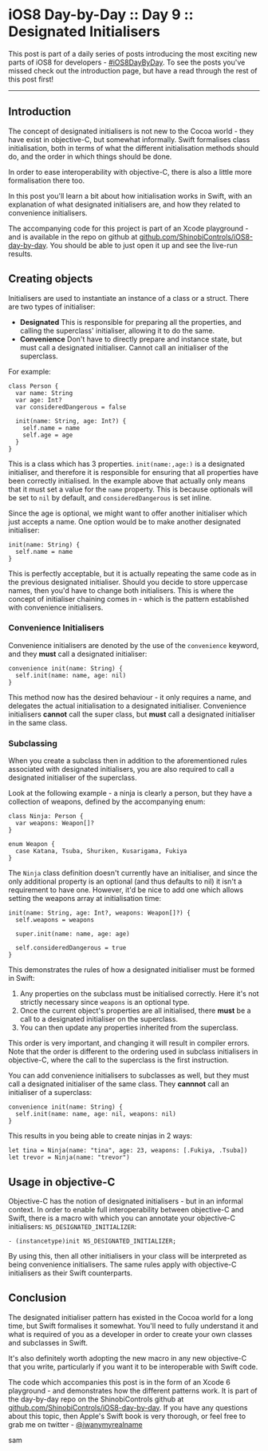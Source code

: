 # iOS8 Day-by-Day :: Day 9 :: Designated Initialisers

This post is part of a daily series of posts introducing the most exciting new
parts of iOS8 for developers - [#iOS8DayByDay](https://twitter.com/search?q=%23iOS8DayByDay).
To see the posts you've missed check out the introduction page,
but have a read through the rest of this post first!

---

## Introduction

The concept of designated initialisers is not new to the Cocoa world - they have
exist in objective-C, but somewhat informally. Swift formalises class initialisation,
both in terms of what the different initialisation methods should do, and the
order in which things should be done.

In order to ease interoperability with objective-C, there is also a little more
formalisation there too.

In this post you'll learn a bit about how initialisation works in Swift, with
an explanation of what designated initialisers are, and how they related to
convenience initialisers.

The accompanying code for this project is part of an Xcode playground - and is
available in the repo on github at
[github.com/ShinobiControls/iOS8-day-by-day](https://github.com/ShinobiControls/iOS8-day-by-day).
You should be able to just open it up and see the live-run results.

## Creating objects

Initialisers are used to instantiate an instance of a class or a struct. There are
two types of initialiser:

- __Designated__ This is responsible for preparing all the properties, and calling
the superclass' initialiser, allowing it to do the same.
- __Convenience__ Don't have to directly prepare and instance state, but must
call a designated initialiser. Cannot call an initialiser of the superclass.

For example:

    class Person {
      var name: String
      var age: Int?
      var consideredDangerous = false

      init(name: String, age: Int?) {
        self.name = name
        self.age = age
      }
    }

This is a class which has 3 properties. `init(name:,age:)` is a designated
initialiser, and therefore it is responsible for ensuring that all properties have
been correctly initialised. In the example above that actually only means that it
must set a value for the `name` property. This is because optionals will be set
to `nil` by default, and `consideredDangerous` is set inline.

Since the age is optional, we might want to offer another initialiser which just
accepts a name. One option would be to make another designated initialiser:


    init(name: String) {
      self.name = name
    }

This is perfectly acceptable, but it is actually repeating the same code as in
the previous designated initialiser. Should you decide to store uppercase names,
then you'd have to change both initialisers. This is where the concept of initialiser
chaining comes in - which is the pattern established with convenience initialisers.

### Convenience Initialisers

Convenience initialisers are denoted by the use of the `convenience` keyword, and
they __must__ call a designated initialiser:

    convenience init(name: String) {
      self.init(name: name, age: nil)
    }

This method now has the desired behaviour - it only requires a name, and delegates
the actual initialisation to a designated initialiser. Convenience initialisers
__cannot__ call the super class, but __must__ call a designated initialiser in the
same class.


### Subclassing

When you create a subclass then in addition to the aforementioned rules associated
with designated initialisers, you are also required to call a designated
initialiser of the superclass.

Look at the following example - a ninja is clearly a person, but they have a
collection of weapons, defined by the accompanying enum:

    class Ninja: Person {
      var weapons: Weapon[]?
    }

    enum Weapon {
      case Katana, Tsuba, Shuriken, Kusarigama, Fukiya
    }

The `Ninja` class definition doesn't currently have an initialiser, and since
the only additional property is an optional (and thus defaults to nil) it isn't
a requirement to have one. However, it'd be nice to add one which allows setting
the weapons array at initialisation time:

    init(name: String, age: Int?, weapons: Weapon[]?) {
      self.weapons = weapons

      super.init(name: name, age: age)

      self.consideredDangerous = true
    }

This demonstrates the rules of how a designated initialiser must be formed in
Swift:

1. Any properties on the subclass must be initialised correctly. Here it's not
strictly necessary since `weapons` is an optional type.
2. Once the current object's properties are all initialised, there __must__ be
a call to a designated initialiser on the superclass.
3. You can then update any properties inherited from the superclass.

This order is very important, and changing it will result in compiler errors. Note
that the order is different to the ordering used in subclass initialisers in
objective-C, where the call to the superclass is the first instruction.

You can add convenience initialisers to subclasses as well, but they must call
a designated initialiser of the same class. They __cannnot__ call an initialiser
of a superclass:

    convenience init(name: String) {
      self.init(name: name, age: nil, weapons: nil)
    }

This results in you being able to create ninjas in 2 ways:

    let tina = Ninja(name: "tina", age: 23, weapons: [.Fukiya, .Tsuba])
    let trevor = Ninja(name: "trevor")


## Usage in objective-C

Objective-C has the notion of designated initialisers - but in an informal context.
In order to enable full interoperability between objective-C and Swift, there is
a macro with which you can annotate your objective-C initialisers:
`NS_DESIGNATED_INITIALIZER`:

    - (instancetype)init NS_DESIGNATED_INITIALIZER;

By using this, then all other initialisers in your class will be interpreted as
being convenience initialisers. The same rules apply with objective-C initialisers
as their Swift counterparts.

## Conclusion

The designated initialiser pattern has existed in the Cocoa world for a long time,
but Swift formalises it somewhat. You'll need to fully understand it and what
is required of you as a developer in order to create your own classes and subclasses
in Swift.

It's also definitely worth adopting the new macro in any new objective-C that you
write, particularly if you want it to be interoperable with Swift code.

The code which accompanies this post is in the form of an Xcode 6 playground -
and demonstrates how the different patterns work. It is part of the day-by-day
repo on the ShinobiControls github at
[github.com/ShinobiControls/iOS8-day-by-day](https://github.com/ShinobiControls/iOS8-day-by-day).
If you have any questions about this topic, then Apple's Swift book is very
thorough, or feel free to grab me on twitter - [@iwanymyrealname](https://twitter.com/iwanymyrealname)


sam

